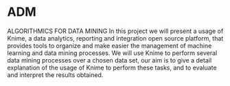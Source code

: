 # ADM
ALGORITHMICS FOR DATA MINING
In this project we will present a usage of Knime, a data analytics, reporting and integration open source platform, that provides tools to organize and make easier the management of machine learning and data mining processes. We will use Knime to perform several data mining processes over a chosen data set, our aim is to give a detail explanation of the usage of Knime to perform these tasks, and to evaluate and interpret the results obtained.
